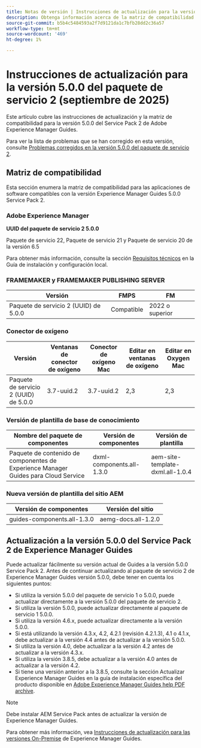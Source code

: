 ```yaml
---
title: Notas de versión | Instrucciones de actualización para la versión de Adobe Experience Manager Guides 5.0.0 Service Pack 2
description: Obtenga información acerca de la matriz de compatibilidad y cómo actualizar a la versión 5.0.0 del Service Pack 2 de Adobe Experience Manager Guides.
source-git-commit: b5b4c5484593a2f7d9121da1c7bfb28dd2c36a57
workflow-type: tm+mt
source-wordcount: '469'
ht-degree: 1%

---
```


# Instrucciones de actualización para la versión 5.0.0 del paquete de servicio 2 (septiembre de 2025)

Este artículo cubre las instrucciones de actualización y la matriz de compatibilidad para la versión 5.0.0 del Service Pack 2 de Adobe Experience Manager Guides.

Para ver la lista de problemas que se han corregido en esta versión, consulte [Problemas corregidos en la versión 5.0.0 del paquete de servicio 2](../release-info/fixed-issues-5-0-0-sp2.md).

## Matriz de compatibilidad

Esta sección enumera la matriz de compatibilidad para las aplicaciones de software compatibles con la versión Experience Manager Guides 5.0.0 Service Pack 2.

### Adobe Experience Manager

**UUID del paquete de servicio 2 5.0.0**

Paquete de servicio 22, Paquete de servicio 21 y Paquete de servicio 20 de la versión 6.5

Para obtener más información, consulte la sección [Requisitos técnicos](../install-guide/download-install-technical-requirements.md) en la Guía de instalación y configuración local.

### FRAMEMAKER y FRAMEMAKER PUBLISHING SERVER

| Versión | FMPS | FM |
| --- | --- | --- |
| Paquete de servicio 2 (UUID) de 5.0.0 | Compatible | 2022 o superior |

### Conector de oxígeno

| Versión | Ventanas de conector de oxígeno | Conector de oxígeno Mac | Editar en ventanas de oxígeno | Editar en Oxygen Mac |
| --- | --- | --- |--- |--- |
| Paquete de servicio 2 (UUID) de 5.0.0 | 3.7-uuid.2 | 3.7-uuid.2 | 2,3 | 2,3 |

### Versión de plantilla de base de conocimiento

| Nombre del paquete de componentes | Versión de componentes | Versión de plantilla |
|---|---|---|
| Paquete de contenido de componentes de Experience Manager Guides para Cloud Service | dxml-components.all-1.3.0 | aem-site-template-dxml.all-1.0.4 |

### Nueva versión de plantilla del sitio AEM


| Versión de componentes | Versión del sitio |
|---|---|
| guides-components.all-1.3.0 | aemg-docs.all-1.2.0 |


## Actualización a la versión 5.0.0 del Service Pack 2 de Experience Manager Guides

Puede actualizar fácilmente su versión actual de Guides a la versión 5.0.0 Service Pack 2. Antes de continuar actualizando al paquete de servicio 2 de Experience Manager Guides versión 5.0.0, debe tener en cuenta los siguientes puntos:

- Si utiliza la versión 5.0.0 del paquete de servicio 1 o 5.0.0, puede actualizar directamente a la versión 5.0.0 del paquete de servicio 2.
- Si utiliza la versión 5.0.0, puede actualizar directamente al paquete de servicio 1 5.0.0.
- Si utiliza la versión 4.6.x, puede actualizar directamente a la versión 5.0.0.
- Si está utilizando la versión 4.3.x, 4.2, 4.2.1 (revisión 4.2.1.3), 4.1 o 4.1.x, debe actualizar a la versión 4.4 antes de actualizar a la versión 5.0.0.
- Si utiliza la versión 4.0, debe actualizar a la versión 4.2 antes de actualizar a la versión 4.3.x.
- Si utiliza la versión 3.8.5, debe actualizar a la versión 4.0 antes de actualizar a la versión 4.2.
- Si tiene una versión anterior a la 3.8.5, consulte la sección Actualizar Experience Manager Guides en la guía de instalación específica del producto disponible en [Adobe Experience Manager Guides help PDF archive](https://helpx.adobe.com/xml-documentation-for-experience-manager/archive.html).

>[!NOTE]
>
>Debe instalar AEM Service Pack antes de actualizar la versión de Experience Manager Guides.

Para obtener más información, vea [Instrucciones de actualización para las versiones On-Premise](../install-guide/upgrade-xml-documentation.md) de Experience Manager Guides.
